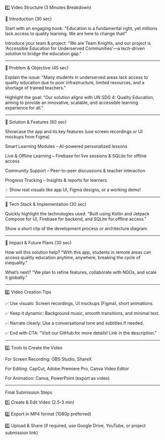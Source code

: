 

1️⃣ Video Structure (3 Minutes Breakdown)

🔹 Introduction (30 sec)

Start with an engaging hook:
"Education is a fundamental right, yet millions lack access to quality learning. We are here to change that!"

Introduce your team & project:
"We are Team Knights, and our project is 'Accessible Education for Underserved Communities'—a tech-driven solution to bridge the education gap."



---

🔹 Problem & Objective (45 sec)

Explain the issue:
"Many students in underserved areas lack access to quality education due to poor infrastructure, limited resources, and a shortage of trained teachers."

Highlight the goal:
"Our solution aligns with UN SDG 4: Quality Education, aiming to provide an innovative, scalable, and accessible learning experience for all."



---

🔹 Solution & Features (60 sec)

Showcase the app and its key features (use screen recordings or UI mockups from Figma)

Smart Learning Modules – AI-powered personalized lessons

Live & Offline Learning – Firebase for live sessions & SQLite for offline access

Community Support – Peer-to-peer discussions & teacher interaction

Progress Tracking – Insights & reports for learners



💡 Show real visuals like app UI, Figma designs, or a working demo!


---

🔹 Tech Stack & Implementation (30 sec)

Quickly highlight the technologies used:
"Built using Kotlin and Jetpack Compose for UI, Firebase for backend, and SQLite for offline access."

Show a short clip of the development process or architecture diagram.



---

🔹 Impact & Future Plans (30 sec)

How will this solution help?
"With this app, students in remote areas can access quality education anytime, anywhere, breaking the cycle of inequality."

What’s next?
"We plan to refine features, collaborate with NGOs, and scale it globally."



---

2️⃣ Video Creation Tips

✅ Use visuals: Screen recordings, UI mockups (Figma), short animations.

✅ Keep it dynamic: Background music, smooth transitions, and minimal text.

✅ Narrate clearly: Use a conversational tone and subtitles if needed.

✅ End with CTA: "Visit our GitHub for more details! Link in the description."


---

3️⃣ Tools to Create the Video

For Screen Recording: OBS Studio, ShareX

For Editing: CapCut, Adobe Premiere Pro, Canva Video Editor

For Animation: Canva, PowerPoint (export as video)



---

Final Submission Steps

1️⃣ Create & Edit Video (2.5-3 min)

2️⃣ Export in MP4 format (1080p preferred)

3️⃣ Upload & Share (if required, use Google Drive, YouTube, or project submission link)
